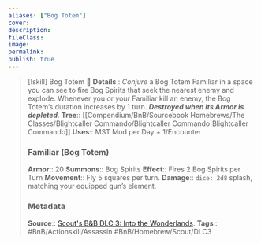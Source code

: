 ```yaml
---
aliases: ["Bog Totem"]
cover: 
description: 
fileClass: 
image: 
permalink: 
publish: true
---
```


> [!skill] Bog Totem 🍻
> **Details**:: *Conjure* a Bog Totem Familiar in a space you can see to fire Bog Spirits that seek the nearest enemy and explode. Whenever you or your Familiar kill an enemy, the Bog Totem’s duration increases by 1 turn. ***Destroyed when its Armor is depleted***. 
> **Tree**:: [[Compendium/BnB/Sourcebook Homebrews/The Classes/Blightcaller Commando/Blightcaller Commando|Blightcaller Commando]]
> **Uses**::  MST Mod per Day + 1/Encounter
>
> ### Familiar (Bog Totem)
> **Armor**:: 20
> **Summons**:: Bog Spirits
> **Effect**:: Fires 2 Bog Spirits per Turn
> **Movement**:: Fly 5 squares per turn.
> **Damage**:: `dice: 2d8` splash, matching your equipped gun’s element.
>
> ### Metadata
> **Source**:: [Scout's B&B DLC 3: Into the Wonderlands](https://docs.google.com/document/d/1MLOgrWwcLNTnP9PuXrKiLImy7SUh4hXO8arVUAlmdp0/edit).
> **Tags**:: #BnB/Actionskill/Assassin #BnB/Homebrew/Scout/DLC3 
